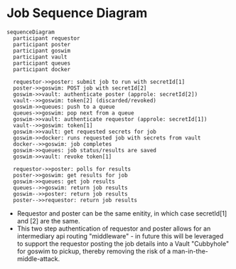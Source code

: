 # Job Sequence Diagram

```mermaid
sequenceDiagram
  participant requestor
  participant poster
  participant goswim
  participant vault
  participant queues
  participant docker

  requestor->>poster: submit job to run with secretId[1]
  poster->>goswim: POST job with secretId[2]
  goswim->>vault: authenticate poster (approle: secretId[2])
  vault-->>goswim: token[2] (discarded/revoked)
  goswim->>queues: push to a queue
  queues->>goswim: pop next from a queue
  goswim->>vault: authenticate requestor (approle: secretId[1])
  vault-->>goswim: token[1]
  goswim->>vault: get requested secrets for job
  goswim->>docker: runs requested job with secrets from vault
  docker-->>goswim: job completes
  goswim->>queues: job status/results are saved
  goswim->>vault: revoke token[1]

  requestor->>poster: polls for results
  poster->>goswim: get results for job
  goswim->>queues: get job results
  queues-->>goswim: return job results
  goswim-->>poster: return job results
  poster-->>requestor: return job results
```
* Requestor and poster can be the same enitity, in which case secretId[1] and [2]
are the same.
* This two step authentication of requestor and poster allows for an intermediary
api routing "middleware" - in future this will be leveraged to support the
requestor posting the job details into a Vault "Cubbyhole" for goswim to pickup,
thereby removing the risk of a man-in-the-middle-attack.
